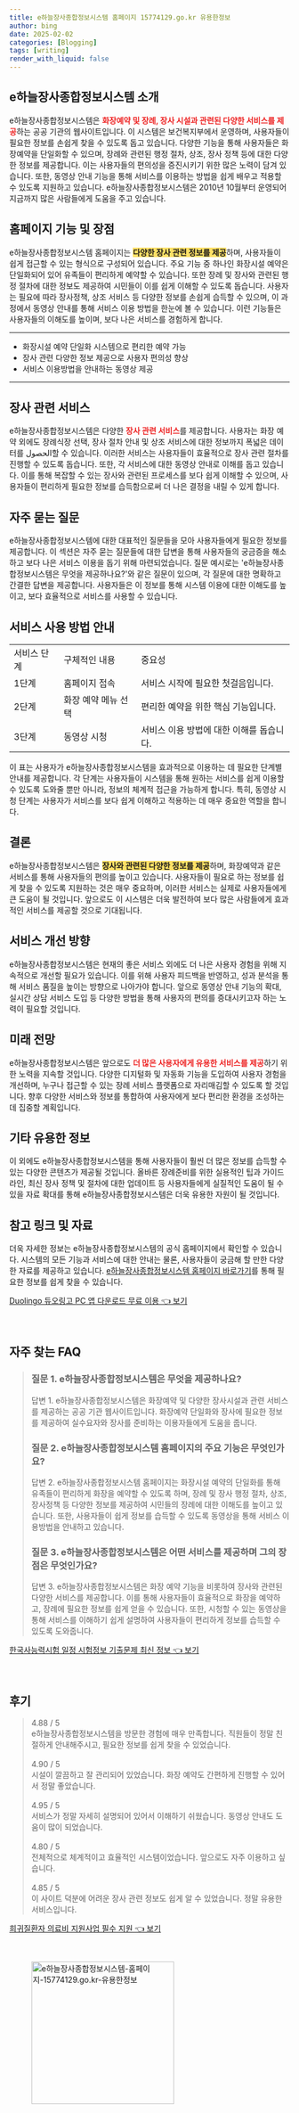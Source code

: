 ```yaml
---
title: e하늘장사종합정보시스템 홈페이지 15774129.go.kr 유용한정보
author: bing
date: 2025-02-02
categories: [Blogging]
tags: [writing]
render_with_liquid: false
---
```



<h2 id='e하늘장사종합정보시스템 소개'>e하늘장사종합정보시스템 소개</h2>

<p>e하늘장사종합정보시스템은 <b><span style="color: #ee2323;">화장예약 및 장례, 장사 시설과 관련된 다양한 서비스를 제공</span></b>하는 공공 기관의 웹사이트입니다. 이 시스템은 보건복지부에서 운영하며, 사용자들이 필요한 정보를 손쉽게 찾을 수 있도록 돕고 있습니다. 다양한 기능을 통해 사용자들은 화장예약을 단일화할 수 있으며, 장례와 관련된 행정 절차, 상조, 장사 정책 등에 대한 다양한 정보를 제공합니다. 이는 사용자들의 편의성을 증진시키기 위한 많은 노력이 담겨 있습니다. 또한, 동영상 안내 기능을 통해 서비스를 이용하는 방법을 쉽게 배우고 적용할 수 있도록 지원하고 있습니다. e하늘장사종합정보시스템은 2010년 10월부터 운영되어 지금까지 많은 사람들에게 도움을 주고 있습니다.</p>

<h2 id='홈페이지 기능 및 장점'>홈페이지 기능 및 장점</h2>

<p>e하늘장사종합정보시스템 홈페이지는 <b><span style="background-color: #ffe066;">다양한 장사 관련 정보를 제공</span></b>하며, 사용자들이 쉽게 접근할 수 있는 형식으로 구성되어 있습니다. 주요 기능 중 하나인 화장시설 예약은 단일화되어 있어 유족들이 편리하게 예약할 수 있습니다. 또한 장례 및 장사와 관련된 행정 절차에 대한 정보도 제공하여 시민들이 이를 쉽게 이해할 수 있도록 돕습니다. 사용자는 필요에 따라 장사정책, 상조 서비스 등 다양한 정보를 손쉽게 습득할 수 있으며, 이 과정에서 동영상 안내를 통해 서비스 이용 방법을 한눈에 볼 수 있습니다. 이런 기능들은 사용자들의 이해도를 높이며, 보다 나은 서비스를 경험하게 합니다.</p>

<hr />

<ul>
    <li>화장시설 예약 단일화 시스템으로 편리한 예약 가능</li>
    <li>장사 관련 다양한 정보 제공으로 사용자 편의성 향상</li>
    <li>서비스 이용방법을 안내하는 동영상 제공</li>
</ul>

<hr />

<h2 id='장사 관련 서비스'>장사 관련 서비스</h2>

<p>e하늘장사종합정보시스템은 다양한 <b><span style="color: #ee2323;">장사 관련 서비스</span></b>를 제공합니다. 사용자는 화장 예약 외에도 장례식장 선택, 장사 절차 안내 및 상조 서비스에 대한 정보까지 폭넓은 데이터를 الحصول할 수 있습니다. 이러한 서비스는 사용자들이 효율적으로 장사 관련 절차를 진행할 수 있도록 돕습니다. 또한, 각 서비스에 대한 동영상 안내로 이해를 돕고 있습니다. 이를 통해 복잡할 수 있는 장사와 관련된 프로세스를 보다 쉽게 이해할 수 있으며, 사용자들이 편리하게 필요한 정보를 습득함으로써 더 나은 결정을 내릴 수 있게 합니다.</p>

<h2 id='자주 묻는 질문'>자주 묻는 질문</h2>

<p>e하늘장사종합정보시스템에 대한 대표적인 질문들을 모아 사용자들에게 필요한 정보를 제공합니다. 이 섹션은 자주 묻는 질문들에 대한 답변을 통해 사용자들의 궁금증을 해소하고 보다 나은 서비스 이용을 돕기 위해 마련되었습니다. 질문 예시로는 'e하늘장사종합정보시스템은 무엇을 제공하나요?'와 같은 질문이 있으며, 각 질문에 대한 명확하고 간결한 답변을 제공합니다. 사용자들은 이 정보를 통해 시스템 이용에 대한 이해도를 높이고, 보다 효율적으로 서비스를 사용할 수 있습니다.</p>

<h2 id='서비스 사용 방법 안내'>서비스 사용 방법 안내</h2>

<table>
    <tr>
        <td>서비스 단계</td>
        <td>구체적인 내용</td>
        <td>중요성</td>
    </tr>
    <tr>
        <td>1단계</td>
        <td>홈페이지 접속</td>
        <td>서비스 시작에 필요한 첫걸음입니다.</td>
    </tr>
    <tr>
        <td>2단계</td>
        <td>화장 예약 메뉴 선택</td>
        <td>편리한 예약을 위한 핵심 기능입니다.</td>
    </tr>
    <tr>
        <td>3단계</td>
        <td>동영상 시청</td>
        <td>서비스 이용 방법에 대한 이해를 돕습니다.</td>
    </tr>
</table>

<p>이 표는 사용자가 e하늘장사종합정보시스템을 효과적으로 이용하는 데 필요한 단계별 안내를 제공합니다. 각 단계는 사용자들이 시스템을 통해 원하는 서비스를 쉽게 이용할 수 있도록 도와줄 뿐만 아니라, 정보의 체계적 접근을 가능하게 합니다. 특히, 동영상 시청 단계는 사용자가 서비스를 보다 쉽게 이해하고 적용하는 데 매우 중요한 역할을 합니다.</p>

<h2 id='결론'>결론</h2>

<p>e하늘장사종합정보시스템은 <b><span style="background-color: #ffe066;">장사와 관련된 다양한 정보를 제공</span></b>하며, 화장예약과 같은 서비스를 통해 사용자들의 편의를 높이고 있습니다. 사용자들이 필요로 하는 정보를 쉽게 찾을 수 있도록 지원하는 것은 매우 중요하며, 이러한 서비스는 실제로 사용자들에게 큰 도움이 될 것입니다. 앞으로도 이 시스템은 더욱 발전하여 보다 많은 사람들에게 효과적인 서비스를 제공할 것으로 기대됩니다.</p>

<h2 id='서비스 개선 방향'>서비스 개선 방향</h2>

<p>e하늘장사종합정보시스템은 현재의 좋은 서비스 외에도 더 나은 사용자 경험을 위해 지속적으로 개선할 필요가 있습니다. 이를 위해 사용자 피드백을 반영하고, 성과 분석을 통해 서비스 품질을 높이는 방향으로 나아가야 합니다. 앞으로 동영상 안내 기능의 확대, 실시간 상담 서비스 도입 등 다양한 방법을 통해 사용자의 편의를 증대시키고자 하는 노력이 필요할 것입니다.</p>

<h2 id='미래 전망'>미래 전망</h2>

<p>e하늘장사종합정보시스템은 앞으로도 <b><span style="color: #ee2323;">더 많은 사용자에게 유용한 서비스를 제공</span></b>하기 위한 노력을 지속할 것입니다. 다양한 디지털화 및 자동화 기능을 도입하여 사용자 경험을 개선하며, 누구나 접근할 수 있는 장례 서비스 플랫폼으로 자리매김할 수 있도록 할 것입니다. 향후 다양한 서비스와 정보를 통합하여 사용자에게 보다 편리한 환경을 조성하는 데 집중할 계획입니다.</p>

<h2 id='기타 유용한 정보'>기타 유용한 정보</h2>

<p>이 외에도 e하늘장사종합정보시스템을 통해 사용자들이 훨씬 더 많은 정보를 습득할 수 있는 다양한 콘텐츠가 제공될 것입니다. 올바른 장례준비를 위한 실용적인 팁과 가이드라인, 최신 장사 정책 및 절차에 대한 업데이트 등 사용자들에게 실질적인 도움이 될 수 있을 자료 확대를 통해 e하늘장사종합정보시스템은 더욱 유용한 자원이 될 것입니다.</p>

<h2 id='참고 링크 및 자료'>참고 링크 및 자료</h2>

<p>더욱 자세한 정보는 e하늘장사종합정보시스템의 공식 홈페이지에서 확인할 수 있습니다. 시스템의 모든 기능과 서비스에 대한 안내는 물론, 사용자들이 궁금해 할 만한 다양한 자료를 제공하고 있습니다. <a href="https://www.ehaneul.go.kr/">e하늘장사종합정보시스템 홈페이지 바로가기</a>를 통해 필요한 정보를 쉽게 찾을 수 있습니다.</p>


<p><a class="click-button" title="Duolingo 듀오링고 PC 앱 다운로드 무료 이용" href="https://afficreate.github.io/posts/Duolingo-%EB%93%80%EC%98%A4%EB%A7%81%EA%B3%A0-PC-%EC%95%B1-%EB%8B%A4%EC%9A%B4%EB%A1%9C%EB%93%9C-%EB%AC%B4%EB%A3%8C-%EC%9D%B4%EC%9A%A9/" rel="dofollow">Duolingo 듀오링고 PC 앱 다운로드 무료 이용 👈 보기</a></p><br>
<h2 id='자주_찾는_FAQ'>자주 찾는 FAQ</h2>
<div itemscope="" itemtype="https://schema.org/FAQPage"> 
<blockquote> 
<div itemscope="" itemprop="mainEntity" itemtype="https://schema.org/Question"> 
<h3 itemprop="name">질문 1. e하늘장사종합정보시스템은 무엇을 제공하나요?</h3> 
<div itemscope="" itemprop="acceptedAnswer" itemtype="https://schema.org/Answer"> 
<span itemprop="text"> 
<p>답변 1. e하늘장사종합정보시스템은 화장예약 및 다양한 장사시설과 관련 서비스를 제공하는 공공 기관 웹사이트입니다. 화장예약 단일화와 장사에 필요한 정보를 제공하여 실수요자와 장사를 준비하는 이용자들에게 도움을 줍니다.</p> 
</span> 
</div> 
</div> 
<div itemscope="" itemprop="mainEntity" itemtype="https://schema.org/Question"> 
<h3 itemprop="name">질문 2. e하늘장사종합정보시스템 홈페이지의 주요 기능은 무엇인가요?</h3> 
<div itemscope="" itemprop="acceptedAnswer" itemtype="https://schema.org/Answer"> 
<span itemprop="text"> 
<p>답변 2. e하늘장사종합정보시스템 홈페이지는 화장시설 예약의 단일화를 통해 유족들이 편리하게 화장을 예약할 수 있도록 하며, 장례 및 장사 행정 절차, 상조, 장사정책 등 다양한 정보를 제공하여 시민들의 장례에 대한 이해도를 높이고 있습니다. 또한, 사용자들이 쉽게 정보를 습득할 수 있도록 동영상을 통해 서비스 이용방법을 안내하고 있습니다.</p> 
</span> 
</div> 
</div> 
<div itemscope="" itemprop="mainEntity" itemtype="https://schema.org/Question"> 
<h3 itemprop="name">질문 3. e하늘장사종합정보시스템은 어떤 서비스를 제공하며 그의 장점은 무엇인가요?</h3> 
<div itemscope="" itemprop="acceptedAnswer" itemtype="https://schema.org/Answer"> 
<span itemprop="text"> 
<p>답변 3. e하늘장사종합정보시스템은 화장 예약 기능을 비롯하여 장사와 관련된 다양한 서비스를 제공합니다. 이를 통해 사용자들이 효율적으로 화장을 예약하고, 장례에 필요한 정보를 쉽게 얻을 수 있습니다. 또한, 시청할 수 있는 동영상을 통해 서비스를 이해하기 쉽게 설명하여 사용자들이 편리하게 정보를 습득할 수 있도록 도와줍니다.</p> 
</span> 
</div> 
</div> 
</blockquote> 
</div>
<p><a class="click-button" title="한국사능력시험 일정 시험정보 기출문제 최신 정보" href="https://afficreate.github.io/posts/%ED%95%9C%EA%B5%AD%EC%82%AC%EB%8A%A5%EB%A0%A5%EC%8B%9C%ED%97%98-%EC%9D%BC%EC%A0%95-%EC%8B%9C%ED%97%98%EC%A0%95%EB%B3%B4-%EA%B8%B0%EC%B6%9C%EB%AC%B8%EC%A0%9C-%EC%B5%9C%EC%8B%A0-%EC%A0%95%EB%B3%B4/" rel="dofollow">한국사능력시험 일정 시험정보 기출문제 최신 정보 👈 보기</a></p><br>
<h2 id='후기'>후기</h2>
<div itemscope itemtype="https://schema.org/Product">
  <blockquote>
  <div itemprop="review" itemscope itemtype="https://schema.org/Review">
      <div itemprop="reviewRating" itemscope itemtype="https://schema.org/Rating"> <span itemprop="ratingValue">4.88</span> / <span itemprop="bestRating">5</span> </div>
      <span itemprop="reviewBody">e하늘장사종합정보시스템을 방문한 경험에 매우 만족합니다. 직원들이 정말 친절하게 안내해주시고, 필요한 정보를 쉽게 찾을 수 있었습니다.</span>
  </div>
  <br>
  <div itemprop="review" itemscope itemtype="https://schema.org/Review">
      <div itemprop="reviewRating" itemscope itemtype="https://schema.org/Rating"> <span itemprop="ratingValue">4.90</span> / <span itemprop="bestRating">5</span> </div>
      <span itemprop="reviewBody">시설이 깔끔하고 잘 관리되어 있었습니다. 화장 예약도 간편하게 진행할 수 있어서 정말 좋았습니다.</span>
  </div>
  <br>
  <div itemprop="review" itemscope itemtype="https://schema.org/Review">
      <div itemprop="reviewRating" itemscope itemtype="https://schema.org/Rating"> <span itemprop="ratingValue">4.95</span> / <span itemprop="bestRating">5</span> </div>
      <span itemprop="reviewBody">서비스가 정말 자세히 설명되어 있어서 이해하기 쉬웠습니다. 동영상 안내도 도움이 많이 되었습니다.</span>
  </div>
  <br>
  <div itemprop="review" itemscope itemtype="https://schema.org/Review">
      <div itemprop="reviewRating" itemscope itemtype="https://schema.org/Rating"> <span itemprop="ratingValue">4.80</span> / <span itemprop="bestRating">5</span> </div>
      <span itemprop="reviewBody">전체적으로 체계적이고 효율적인 시스템이었습니다. 앞으로도 자주 이용하고 싶습니다.</span>
  </div>
  <br>
  <div itemprop="review" itemscope itemtype="https://schema.org/Review">
      <div itemprop="reviewRating" itemscope itemtype="https://schema.org/Rating"> <span itemprop="ratingValue">4.85</span> / <span itemprop="bestRating">5</span> </div>
      <span itemprop="reviewBody">이 사이트 덕분에 어려운 장사 관련 정보도 쉽게 알 수 있었습니다. 정말 유용한 서비스입니다.</span>
  </div>
  </blockquote>
</div>
<p><a class="click-button" title="희귀질환자 의료비 지원사업 필수 지원" href="https://afficreate.github.io/posts/%ED%9D%AC%EA%B7%80%EC%A7%88%ED%99%98%EC%9E%90-%EC%9D%98%EB%A3%8C%EB%B9%84-%EC%A7%80%EC%9B%90%EC%82%AC%EC%97%85-%ED%95%84%EC%88%98-%EC%A7%80%EC%9B%90/" rel="dofollow">희귀질환자 의료비 지원사업 필수 지원 👈 보기</a></p><br>
<figure class="image"><img src="https://afficreate.github.io/assets/img/thumbnail/e하늘장사종합정보시스템-홈페이지-15774129.go.kr-유용한정보.webp" alt="e하늘장사종합정보시스템-홈페이지-15774129.go.kr-유용한정보" width="256" height="256"></figure>